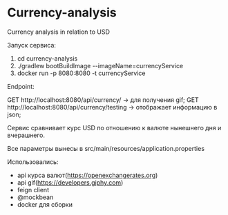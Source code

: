 # Currency-analysis
Currency analysis in relation to USD 

Запуск сервиса: 
1) cd currency-analysis
2) ./gradlew bootBuildImage --imageName=currencyService
3) docker run -p 8080:8080 -t currencyService

Endpoint:

GET http://localhost:8080/api/currency/ -> для получения gif;
GET http://localhost:8080/api/currency/testing -> отображает информацию в json;

Сервис сравнивает курс USD по отношению к валюте нынешнего дня и вчерашнего. 

Все параметры вынесы в src/main/resources/application.properties

Использовались:
- api курса валют(https://openexchangerates.org)
- api gif(https://developers.giphy.com)
- feign client
- @mockbean
- docker для сборки
